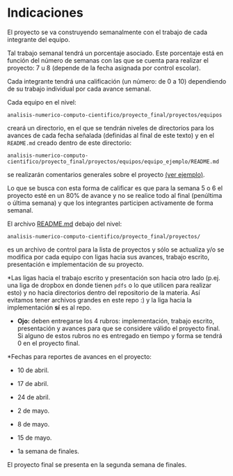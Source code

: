 # Indicaciones

El proyecto se va construyendo semanalmente con el trabajo de cada integrante del equipo. 

Tal trabajo semanal tendrá un porcentaje asociado. Este porcentaje está en función del número de semanas con las que se cuenta para realizar el proyecto: 7 u 8 (depende de la fecha asignada por control escolar). 

Cada integrante tendrá una calificación (un número: de 0 a 10) dependiendo de su trabajo individual por cada avance semanal. 

Cada equipo en el nivel:  

`analisis-numerico-computo-cientifico/proyecto_final/proyectos/equipos`

creará un directorio, en el que se tendrán niveles de directorios para los avances de cada fecha señalada (definidas al final de este texto) y en el `README.md` creado dentro de este directorio:

`analisis-numerico-computo-cientifico/proyecto_final/proyectos/equipos/equipo_ejemplo/README.md`

 se realizarán comentarios generales sobre el proyecto [(ver ejemplo)](../proyectos/equipos/equipo_ejemplo).

Lo que se busca con esta forma de calificar es que para la semana 5 o 6 el proyecto esté en un 80% de avance y no se realice todo al final (penúltima o última semana) y que los integrantes participen activamente de forma semanal.

El archivo [README.md](../proyectos) debajo del nivel:

 `analisis-numerico-computo-cientifico/proyecto_final/proyectos/
` 

es un archivo de control para la lista de proyectos y sólo se actualiza y/o se modifica por cada equipo con ligas hacia sus avances, trabajo escrito, presentación e implementación de su proyecto.

*Las ligas hacia el trabajo escrito y presentación son hacia otro lado (p.ej. una liga de dropbox en donde tienen `pdfs` o lo que utilicen para realizar esto) y no hacia directorios dentro del repositorio de la materia. Así evitamos tener archivos grandes en este repo :) y la liga hacia la implementación **sí** es al repo.

* **Ojo:** deben entregarse los 4 rubros: implementación, trabajo escrito, presentación y avances para que se considere válido el proyecto final. Si alguno de estos rubros no es entregado en tiempo y forma se tendrá 0 en el proyecto final.

*Fechas para reportes de avances en el proyecto:

* 10 de abril.

* 17 de abril.

* 24 de abril.

* 2 de mayo.

* 8 de mayo.

* 15 de mayo. 

* 1a semana de finales.

El proyecto final se presenta en la segunda semana de finales.



